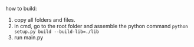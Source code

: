 how to build:
1. copy all folders and files.
2. in cmd, go to the root folder and assemble the python command ```python setup.py build --build-lib=./lib```
3. run main.py
